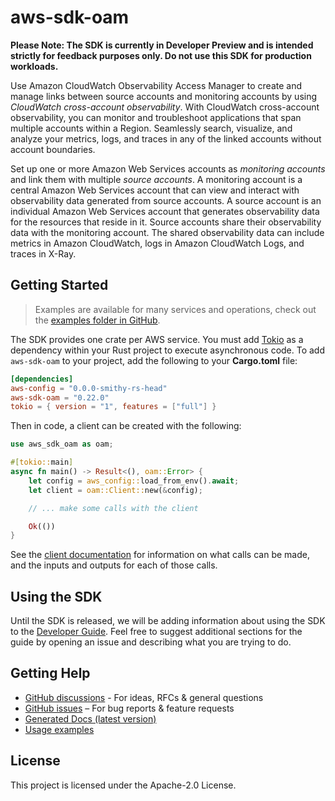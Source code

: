 # aws-sdk-oam

**Please Note: The SDK is currently in Developer Preview and is intended strictly for
feedback purposes only. Do not use this SDK for production workloads.**

Use Amazon CloudWatch Observability Access Manager to create and manage links between source accounts and monitoring accounts by using _CloudWatch cross-account observability_. With CloudWatch cross-account observability, you can monitor and troubleshoot applications that span multiple accounts within a Region. Seamlessly search, visualize, and analyze your metrics, logs, and traces in any of the linked accounts without account boundaries.

Set up one or more Amazon Web Services accounts as _monitoring accounts_ and link them with multiple _source accounts_. A monitoring account is a central Amazon Web Services account that can view and interact with observability data generated from source accounts. A source account is an individual Amazon Web Services account that generates observability data for the resources that reside in it. Source accounts share their observability data with the monitoring account. The shared observability data can include metrics in Amazon CloudWatch, logs in Amazon CloudWatch Logs, and traces in X-Ray.

## Getting Started

> Examples are available for many services and operations, check out the
> [examples folder in GitHub](https://github.com/awslabs/aws-sdk-rust/tree/main/examples).

The SDK provides one crate per AWS service. You must add [Tokio](https://crates.io/crates/tokio)
as a dependency within your Rust project to execute asynchronous code. To add `aws-sdk-oam` to
your project, add the following to your **Cargo.toml** file:

```toml
[dependencies]
aws-config = "0.0.0-smithy-rs-head"
aws-sdk-oam = "0.22.0"
tokio = { version = "1", features = ["full"] }
```

Then in code, a client can be created with the following:

```rust
use aws_sdk_oam as oam;

#[tokio::main]
async fn main() -> Result<(), oam::Error> {
    let config = aws_config::load_from_env().await;
    let client = oam::Client::new(&config);

    // ... make some calls with the client

    Ok(())
}
```

See the [client documentation](https://docs.rs/aws-sdk-oam/latest/aws_sdk_oam/client/struct.Client.html)
for information on what calls can be made, and the inputs and outputs for each of those calls.

## Using the SDK

Until the SDK is released, we will be adding information about using the SDK to the
[Developer Guide](https://docs.aws.amazon.com/sdk-for-rust/latest/dg/welcome.html). Feel free to suggest
additional sections for the guide by opening an issue and describing what you are trying to do.

## Getting Help

* [GitHub discussions](https://github.com/awslabs/aws-sdk-rust/discussions) - For ideas, RFCs & general questions
* [GitHub issues](https://github.com/awslabs/aws-sdk-rust/issues/new/choose) – For bug reports & feature requests
* [Generated Docs (latest version)](https://awslabs.github.io/aws-sdk-rust/)
* [Usage examples](https://github.com/awslabs/aws-sdk-rust/tree/main/examples)

## License

This project is licensed under the Apache-2.0 License.

